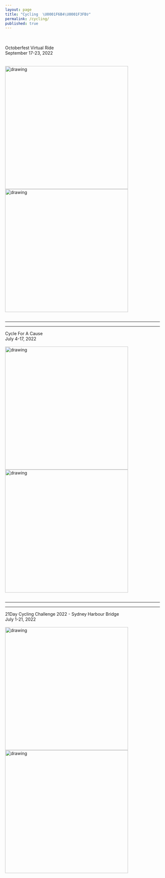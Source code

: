 ```yaml
---
layout: page
title: "Cycling  \U0001F6B4\U0001F3FB‍♀️"
permalink: /cycling/
published: true
---
```

<br>
<br>
Octoberfest Virtual Ride
<br>
September 17-23, 2022 
<br>
<br>
<br>
<img src="https://drive.google.com/uc?export=view&id=1JWDL4jaYIrTuIsWY7Ykp5q1agRv4LKC5" alt="drawing" width="400"/>
<br>
<img src="https://drive.google.com/uc?export=view&id=1rJOXj09xEIPHVUBXqYvVmqT9i0zlA9qU" alt="drawing" width="400"/>
<br>
<br>

---
***

Cycle For A Cause
<br>
July 4-17, 2022
<br>
<br>
<img src="https://drive.google.com/uc?export=view&id=156gusGf0vkmku70rXO8ad0VH9RQpfbAl" alt="drawing" width="400"/>
<br>
<img src="https://drive.google.com/uc?export=view&id=1g_XLJRfE-4fNNIbwAHS9ErMZ54pXHU52" alt="drawing" width="400"/>
<br>
<br>

---
***


21Day Cycling Challenge 2022 - Sydney Harbour Bridge
<br>
July 1-21, 2022 
<br>
<br>
<img src="https://drive.google.com/uc?export=view&id=1lK6QEpqsTgynaIYPFRKy0ICkVlgwb-cM" alt="drawing" width="400"/>
<br>
<img src="https://drive.google.com/uc?export=view&id=1ZKfbbsjaJIygKNz-o2-BWk3_0GH5h7AV" alt="drawing" width="400"/>
